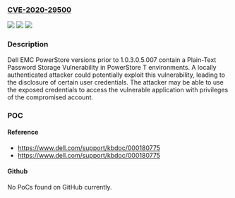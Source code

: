 ### [CVE-2020-29500](https://cve.mitre.org/cgi-bin/cvename.cgi?name=CVE-2020-29500)
![](https://img.shields.io/static/v1?label=Product&message=PowerStore&color=blue)
![](https://img.shields.io/static/v1?label=Version&message=%3C%20PowerStore%20SW%201.0.3.0.5.006%20&color=brighgreen)
![](https://img.shields.io/static/v1?label=Vulnerability&message=CWE-312%3A%20Cleartext%20Storage%20of%20Sensitive%20Information&color=brighgreen)

### Description

Dell EMC PowerStore versions prior to 1.0.3.0.5.007 contain a Plain-Text Password Storage Vulnerability in PowerStore T environments. A locally authenticated attacker could potentially exploit this vulnerability, leading to the disclosure of certain user credentials. The attacker may be able to use the exposed credentials to access the vulnerable application with privileges of the compromised account.

### POC

#### Reference
- https://www.dell.com/support/kbdoc/000180775
- https://www.dell.com/support/kbdoc/000180775

#### Github
No PoCs found on GitHub currently.

